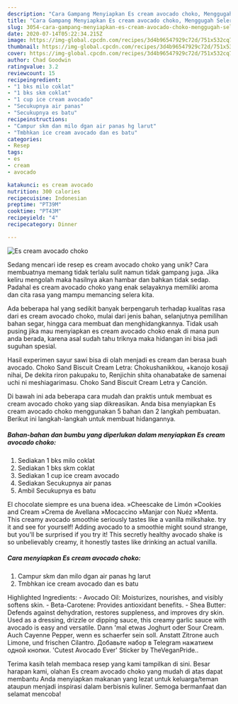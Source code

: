 ```yaml
---
description: "Cara Gampang Menyiapkan Es cream avocado choko, Menggugah Selera"
title: "Cara Gampang Menyiapkan Es cream avocado choko, Menggugah Selera"
slug: 3054-cara-gampang-menyiapkan-es-cream-avocado-choko-menggugah-selera
date: 2020-07-14T05:22:34.215Z
image: https://img-global.cpcdn.com/recipes/3d4b96547929c72d/751x532cq70/es-cream-avocado-choko-foto-resep-utama.jpg
thumbnail: https://img-global.cpcdn.com/recipes/3d4b96547929c72d/751x532cq70/es-cream-avocado-choko-foto-resep-utama.jpg
cover: https://img-global.cpcdn.com/recipes/3d4b96547929c72d/751x532cq70/es-cream-avocado-choko-foto-resep-utama.jpg
author: Chad Goodwin
ratingvalue: 3.2
reviewcount: 15
recipeingredient:
- "1 bks milo coklat"
- "1 bks skm coklat"
- "1 cup ice cream avocado"
- "Secukupnya air panas"
- "Secukupnya es batu"
recipeinstructions:
- "Campur skm dan milo dgan air panas hg larut"
- "Tmbhkan ice cream avocado dan es batu"
categories:
- Resep
tags:
- es
- cream
- avocado

katakunci: es cream avocado 
nutrition: 300 calories
recipecuisine: Indonesian
preptime: "PT39M"
cooktime: "PT43M"
recipeyield: "4"
recipecategory: Dinner

---
```



![Es cream avocado choko](https://img-global.cpcdn.com/recipes/3d4b96547929c72d/751x532cq70/es-cream-avocado-choko-foto-resep-utama.jpg)

Sedang mencari ide resep es cream avocado choko yang unik? Cara membuatnya memang tidak terlalu sulit namun tidak gampang juga. Jika keliru mengolah maka hasilnya akan hambar dan bahkan tidak sedap. Padahal es cream avocado choko yang enak selayaknya memiliki aroma dan cita rasa yang mampu memancing selera kita.

Ada beberapa hal yang sedikit banyak berpengaruh terhadap kualitas rasa dari es cream avocado choko, mulai dari jenis bahan, selanjutnya pemilihan bahan segar, hingga cara membuat dan menghidangkannya. Tidak usah pusing jika mau menyiapkan es cream avocado choko enak di mana pun anda berada, karena asal sudah tahu triknya maka hidangan ini bisa jadi suguhan spesial.

Hasil experimen sayur sawi bisa di olah menjadi es cream dan berasa buah avocado. Choko Sand Biscuit Cream Letra: Chokushanikkou, +kanojo kosaji nihai, De dekita riron pakupaku to, Renjichin shita ohanabatake de samenai uchi ni meshiagarimasu. Choko Sand Biscuit Cream Letra y Canción.


Di bawah ini ada beberapa cara mudah dan praktis untuk membuat es cream avocado choko yang siap dikreasikan. Anda bisa menyiapkan Es cream avocado choko menggunakan 5 bahan dan 2 langkah pembuatan. Berikut ini langkah-langkah untuk membuat hidangannya.

<!--inarticleads1-->

##### Bahan-bahan dan bumbu yang diperlukan dalam menyiapkan Es cream avocado choko:

1. Sediakan 1 bks milo coklat
1. Sediakan 1 bks skm coklat
1. Sediakan 1 cup ice cream avocado
1. Sediakan Secukupnya air panas
1. Ambil Secukupnya es batu


El chocolate siempre es una buena idea. »Cheescake de Limón »Cookies and Cream »Crema de Avellana »Mocaccino »Manjar con Nuéz »Menta. This creamy avocado smoothie seriously tastes like a vanilla milkshake. try it and see for yourself! Adding avocado to a smoothie might sound strange, but you&#39;ll be surprised if you try it! This secretly healthy avocado shake is so unbelievably creamy, it honestly tastes like drinking an actual vanilla. 

<!--inarticleads2-->

##### Cara menyiapkan Es cream avocado choko:

1. Campur skm dan milo dgan air panas hg larut
1. Tmbhkan ice cream avocado dan es batu


Highlighted Ingredients: - Avocado Oil: Moisturizes, nourishes, and visibly softens skin. - Beta-Carotene: Provides antioxidant benefits. - Shea Butter: Defends against dehydration, restores suppleness, and improves dry skin. Used as a dressing, drizzle or dipping sauce, this creamy garlic sauce with avocado is easy and versatile. Dann &#39;mal etwas Joghurt oder Sour Cream. Auch Cayenne Pepper, wenn es schaerfer sein soll. Anstatt Zitrone auch Limone, und frischen Cilantro. Добавьте набор в Telegram нажатием одной кнопки. &#39;Cutest Avocado Ever&#39; Sticker by TheVeganPride.. 

Terima kasih telah membaca resep yang kami tampilkan di sini. Besar harapan kami, olahan Es cream avocado choko yang mudah di atas dapat membantu Anda menyiapkan makanan yang lezat untuk keluarga/teman ataupun menjadi inspirasi dalam berbisnis kuliner. Semoga bermanfaat dan selamat mencoba!
